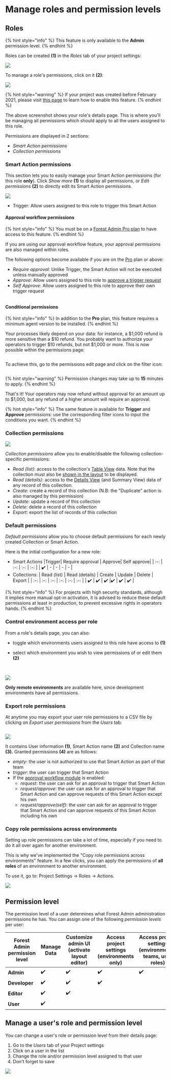 # Manage roles and permission levels

## Roles <a href="#roles" id="roles"></a>

{% hint style="info" %}
This feature is only available to the **Admin** permission level.
{% endhint %}

Roles can be created **(1)** in the _Roles_ tab of your project settings:‌

![](https://gblobscdn.gitbook.com/assets%2F-LR7SWfEwsNtj_ZiSkSA%2F-MNKoQqHaS-Lnznag76U%2F-MNKqQtM7TOIj45vKjSl%2FCapture%20d%E2%80%99e%CC%81cran%202020-11-29%20a%CC%80%2022.10.51.png?alt=media&token=49e34003-e934-453d-b7f3-2e88b817afba)

To manage a role's permissions, click on it **(2)**:

![](https://gblobscdn.gitbook.com/assets%2F-LR7SWfEwsNtj_ZiSkSA%2F-MMaKOqJ_wpBuC7BX4zs%2F-MMaKw_feeQ-8YEp13b_%2Fimage.png?alt=media&token=b8b16ddd-d961-4062-b2ee-a2b7d7661e31)

{% hint style="warning" %}
If your project was created before February 2021, please visit [this page](https://docs.forestadmin.com/documentation/how-tos/maintain/migrate-to-the-new-role-system) to learn how to enable this feature.
{% endhint %}

The above screenshot shows your role's details page. This is where you'll be managing all permissions which should apply to all the users assigned to this role.‌

Permissions are displayed in 2 sections:‌

- _Smart Action permissions_
- _Collection permissions_

### Smart Action permissions <a href="#smart-action-permissions" id="smart-action-permissions"></a>

This section lets you to easily manage your Smart Action permissioins (for this role **only**). Click _Show more_ **(1)** to display all permissions, or _Edit permissions_ **(2)** to directly edit its Smart Action permissions.‌

![](https://gblobscdn.gitbook.com/assets%2F-LR7SWfEwsNtj_ZiSkSA%2F-MNL8RDssS14SucKOxhW%2F-MNL8dVEaQPf3Gt2l6Dt%2FCapture%20d%E2%80%99e%CC%81cran%202020-11-29%20a%CC%80%2023.33.19.png?alt=media&token=a977faf6-54ec-4fc0-9a99-b7422b4a3792)

- Trigger: Allow users assigned to this role to trigger this Smart Action

#### Approval workflow permissions <a href="#approval-workflow-permissions" id="approval-workflow-permissions"></a>

{% hint style="info" %}
You must be on a [Forest Admin Pro plan](https://www.forestadmin.com/pricing) to have access to this feature.
{% endhint %}

If you are using our approval workflow feature, your approval permissions are also managed within roles.‌

The following options become available if you are on the [Pro](https://www.forestadmin.com/pricing) plan or above:‌

- _Require approval_: Unlike Trigger, the Smart Action will not be executed unless manually approved
- _Approve_: Allow users assigned to this role to [approve a trigger request](../../collections/actions/create-and-manage-smart-actions.md#review-approval-requests)​
- _Self Approve_: Allow users assigned to this role to approve their own trigger request

<figure><img src="../../.gitbook/assets/image (492).png" alt=""><figcaption></figcaption></figure>

#### Conditional permissions <a href="#collection-permissions" id="collection-permissions"></a>

{% hint style="info" %}
In addition to the **Pro** plan, this feature requires a minimum agent version to be installed.
{% endhint %}

Your processes likely depend on your data: for instance, a $1,000 refund is more sensitive than a $10 refund. You probably want to authorize your operators to trigger $10 refunds, but not $1,000 or more. This is now possible within the permissions page:

<figure><img src="../../.gitbook/assets/image (437).png" alt=""><figcaption></figcaption></figure>

To achieve this, go to the permissions edit page and click on the filter icon:

<figure><img src="../../.gitbook/assets/image (507).png" alt=""><figcaption></figcaption></figure>

{% hint style="warning" %}
Permission changes may take up to **15** minutes to apply.
{% endhint %}

That's it! Your operators may now refund without approval for an amount up to $1,000, but any refund of a higher amount will require an approval.

{% hint style="info" %}
The same feature is available for **Trigger** and **Approve** permissions: use the corresponding filter icons to input the conditions you want.
{% endhint %}

### Collection permissions <a href="#collection-permissions" id="collection-permissions"></a>

![](<../../.gitbook/assets/image (544).png>)

_Collection permissions_ allow you to enable/disable the following collection-specific permissions:‌

- _Read (list)_: access to the collection's [Table View](../../getting-started/master-your-ui/the-table-view.md) data. Note that the collection must also be [shown in the layout](../../getting-started/master-your-ui/using-the-layout-editor-mode/) to be displayed.
- _Read (details)_: access to the [Details View](../../getting-started/master-your-ui/using-the-layout-editor-mode/customize-the-details-view.md) (and Summary View) data of any record of this collection.
- _Create_: create a record of this collection (N.B: the "Duplicate" action is also managed by this permission)
- _Update_: update a record of this collection
- _Delete_: delete a record of this collection
- _Export_: export the list of records of this collection

### Default permissions <a href="#default-permissions" id="default-permissions"></a>

_Default permissions_ allow you to choose default permissions for each newly created Collection or Smart Action.


Here is the initial configuration for a new role:
* Smart Actions
  |Trigger| Require approval  | Approve| Self approve| 
  | :-: | :-: | :-: | :-: | 
  | :heavy_check_mark: | - | - | - | - |
* Collections:
  | Read (list) | Read (details) | Create | Update | Delete | Export |
  |  :-: |  :-: |  :-: |  :-: |  :-: |  :-: |
  | :heavy_check_mark: | :heavy_check_mark: | :heavy_check_mark: |:heavy_check_mark: | :heavy_check_mark: | :heavy_check_mark: | 

{% hint style="info" %}
For projects with high security standards, although it implies more manual opt-in activation, it is advised to reduce these default permissions at least in production, to prevent excessive rights in operators hands.
{% endhint %}

### Control environment access per role <a href="#control-environment-access-per-role" id="control-environment-access-per-role"></a>

From a role's details page, you can also:‌

- toggle which environments users assigned to this role have access to **(1)**
- select which environment you wish to view permissions of or edit them **(2)**

  ​

![](https://gblobscdn.gitbook.com/assets%2F-LR7SWfEwsNtj_ZiSkSA%2F-MNLEdL3DsRwZtcPE3Y8%2F-MNLHgbJt8yyjtjbegaE%2FCapture%20d%E2%80%99e%CC%81cran%202020-11-30%20a%CC%80%2000.13.58.png?alt=media&token=25e11968-7174-4b9a-90c6-570b8cf37e05)

**Only remote environments** are available here, since development environments have all permissions‌.

### Export role permissions <a href="#export-role-permissions" id="export-role-permissions"></a>

At anytime you may export your user role permissions to a CSV file by clicking on _Export user permissions_ from the _Users_ tab:

<figure><img src="../../.gitbook/assets/image (2).png" alt=""><figcaption></figcaption></figure>

![](https://gblobscdn.gitbook.com/assets%2F-LR7SWfEwsNtj_ZiSkSA%2F-MLw_8zLAMrECE3UR252%2F-MLwdtJp4dUTFe-1CuHN%2FCapture%20d%E2%80%99e%CC%81cran%202020-11-12%20a%CC%80%2014.06.02.png?alt=media&token=71b59490-63ee-4bb2-8758-099232387859)

It contains User information **(1)**, Smart Action name **(2)** and Collection name **(3).** Granted permissions **(4)** are as follows:‌

- _empty_: the user is not authorized to use that Smart Action as part of that team
- _trigger_: the user can trigger that Smart Action
- If the [approval workflow module](../../collections/actions/create-and-manage-smart-actions.md#require-approval-for-a-smart-action) is enabled:
  - _request_: the user can ask for an approval to trigger that Smart Action
  - _request/approve_: the user can ask for an approval to trigger that Smart Action and can approve requests of this Smart Action except his own
  - _request/approve(self)_: the user can ask for an approval to trigger that Smart Action and can approve requests of this Smart Action including his own

### Copy role permissions across environments

Setting up role permissions can take a lot of time, especially if you need to do it all over again for another environment.

This is why we've implemented the "Copy role permissions across environments" feature. In a few clicks, you can apply the permissions of **all roles** of an environment to another environment.

To use it, go to: Project Settings → Roles → Actions.

![](<../../.gitbook/assets/image (617).png>)

## Permission level <a href="#permission-level" id="permission-level"></a>

The permission level of a user determines what Forest Admin administration permissions he has. You can assign one of the following _permission levels_ per user:‌

| Forest Admin permission level | Manage Data        | Customize admin UI (activate layout editor) | Access project settings (environments only) | Access project settings (environments, teams, user roles) |
| ----------------------------- | ------------------ | ------------------------------------------- | ------------------------------------------- | --------------------------------------------------------- |
| **Admin**                     | :heavy_check_mark: | :heavy_check_mark:                          | :heavy_check_mark:                          | :heavy_check_mark:                                        |
| **Developer**                 | :heavy_check_mark: | :heavy_check_mark:                          | :heavy_check_mark:                          |                                                           |
| **Editor**                    | :heavy_check_mark: | :heavy_check_mark:                          |                                             |                                                           |
| **User**                      | :heavy_check_mark: |                                             |                                             |                                                           |

## Manage a user's role and permission level <a href="#manage-a-users-role-and-permission-level" id="manage-a-users-role-and-permission-level"></a>

You can change a user's role or permission level from their details page:‌

1. Go to the _Users_ tab of your Project settings
2. Click on a user in the list
3. Change the role and/or permission level assigned to that user
4. Don't forget to save

![](https://gblobscdn.gitbook.com/assets%2F-LR7SWfEwsNtj_ZiSkSA%2F-MKKUnOvF9h4T2t0c_vi%2F-MKKxu9dgVLyFlA7VYV3%2FCapture%20d%E2%80%99e%CC%81cran%202020-10-23%20a%CC%80%2016.56.58.png?alt=media&token=08c9126f-383d-4857-9107-d3df61c6c848)
